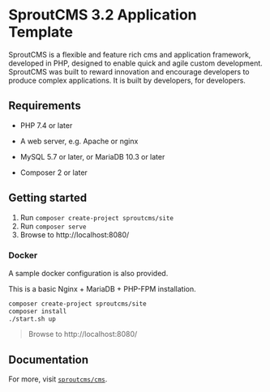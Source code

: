 SproutCMS 3.2 Application Template
==================================

SproutCMS is a flexible and feature rich cms and application framework, developed in PHP,
designed to enable quick and agile custom development. SproutCMS was built to reward
innovation and encourage developers to produce complex applications.
It is built by developers, for developers.


Requirements
------------

* PHP 7.4 or later

* A web server, e.g. Apache or nginx

* MySQL 5.7 or later, or MariaDB 10.3 or later

* Composer 2 or later


Getting started
---------------

1. Run `composer create-project sproutcms/site`
2. Run `composer serve`
3. Browse to http://localhost:8080/


### Docker

A sample docker configuration is also provided.

This is a basic Nginx + MariaDB + PHP-FPM installation.

```sh
composer create-project sproutcms/site
composer install
./start.sh up
```

> Browse to http://localhost:8080/


Documentation
-------------

For more, visit [`sproutcms/cms`](https://github.com/Karmabunny/sprout3).

